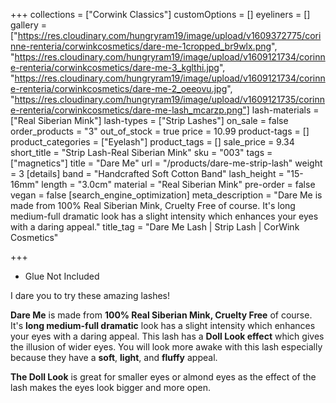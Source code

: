 +++
collections = ["Corwink Classics"]
customOptions = []
eyeliners = []
gallery = ["https://res.cloudinary.com/hungryram19/image/upload/v1609372775/corinne-renteria/corwinkcosmetics/dare-me-1cropped_br9wlx.png", "https://res.cloudinary.com/hungryram19/image/upload/v1609121734/corinne-renteria/corwinkcosmetics/dare-me-3_kglthi.jpg", "https://res.cloudinary.com/hungryram19/image/upload/v1609121734/corinne-renteria/corwinkcosmetics/dare-me-2_oeeovu.jpg", "https://res.cloudinary.com/hungryram19/image/upload/v1609121735/corinne-renteria/corwinkcosmetics/dare-me-lash_mcarzp.png"]
lash-materials = ["Real Siberian Mink"]
lash-types = ["Strip Lashes"]
on_sale = false
order_products = "3"
out_of_stock = true
price = 10.99
product-tags = []
product_categories = ["Eyelash"]
product_tags = []
sale_price = 9.34
short_title = "Strip Lash-Real Siberian Mink"
sku = "003"
tags = ["magnetics"]
title = "Dare Me"
url = "/products/dare-me-strip-lash"
weight = 3
[details]
band = "Handcrafted Soft Cotton Band"
lash_height = "15-16mm"
length = "3.0cm"
material = "Real Siberian Mink"
pre-order = false
vegan = false
[search_engine_optimization]
meta_description = "Dare Me is made from 100% Real Siberian Mink, Cruelty Free of course. It's long medium-full dramatic look has a slight intensity which enhances your eyes with a daring appeal."
title_tag = "Dare Me Lash | Strip Lash | CorWink Cosmetics"

+++
* Glue Not Included

I dare you to try these amazing lashes!

**Dare Me** is made from **100% Real Siberian Mink, Cruelty Free** of course. It's **long medium-full dramatic** look has a slight intensity which enhances your eyes with a daring appeal. This lash has a **Doll Look effect** which gives the illusion of wider eyes. You will look more awake with this lash especially because they have a **soft**, **light**, and **fluffy** appeal.

**The Doll Look** is great for smaller eyes or almond eyes as the effect of the lash makes the eyes look bigger and more open.
